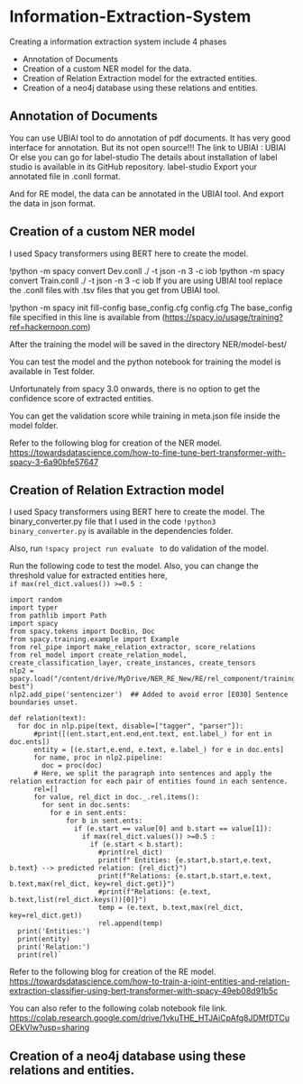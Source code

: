 # Information-Extraction-System

Creating a information extraction system include 4 phases
* Annotation of Documents
* Creation of a custom NER model for the data.
* Creation of Relation Extraction model for the extracted entities.
* Creation of a neo4j database using these relations and entities.

## Annotation of Documents

You can use UBIAI tool to do annotation of pdf documents. It has very good interface for annotation. But its not open source!!!
The link to UBIAI : UBIAI
Or else you can go for label-studio The details about installation of label studio is available in its GitHub repository. label-studio
Export your annotated file in .conll format.

And for RE model, the data can be annotated in the UBIAI tool. And export the data in json format.

## Creation of a custom NER model

I used Spacy transformers using BERT here to create the model.

!python -m spacy convert Dev.conll ./ -t json -n 3 -c iob
!python -m spacy convert Train.conll ./ -t json -n 3 -c iob
If you are using UBIAI tool replace the .conll files with .tsv files that you get from UBIAI tool.

!python -m spacy init fill-config base_config.cfg config.cfg The base_config file specified in this line is available from (https://spacy.io/usage/training?ref=hackernoon.com) 

After the training the model will be saved in the directory NER/model-best/

You can test the model and the python notebook for training the model is available in Test folder.

Unfortunately from spacy 3.0 onwards, there is no option to get the confidence score of extracted entities.

You can get the validation score while training in meta.json file inside the model folder.

Refer to the following blog for creation of the NER model.\
https://towardsdatascience.com/how-to-fine-tune-bert-transformer-with-spacy-3-6a90bfe57647

## Creation of Relation Extraction model

I used Spacy transformers using BERT here to create the model.
The binary_converter.py file that I used in the code `!python3 binary_converter.py` is available in the dependencies folder.

Also, run `!spacy project run evaluate ` to do validation of the model.


Run the following code to test the model.
Also, you can change the threshold value for extracted entities here,\
`if max(rel_dict.values()) >=0.5 :`
    
    import random
    import typer
    from pathlib import Path
    import spacy
    from spacy.tokens import DocBin, Doc
    from spacy.training.example import Example
    from rel_pipe import make_relation_extractor, score_relations
    from rel_model import create_relation_model, create_classification_layer, create_instances, create_tensors 
    nlp2 = spacy.load("/content/drive/MyDrive/NER_RE_New/RE/rel_component/training/model-best")
    nlp2.add_pipe('sentencizer')  ## Added to avoid error [E030] Sentence boundaries unset.

    def relation(text):
      for doc in nlp.pipe(text, disable=["tagger", "parser"]):
          #print([(ent.start,ent.end,ent.text, ent.label_) for ent in doc.ents])
          entity = [(e.start,e.end, e.text, e.label_) for e in doc.ents]
          for name, proc in nlp2.pipeline:
            doc = proc(doc)
          # Here, we split the paragraph into sentences and apply the relation extraction for each pair of entities found in each sentence.
          rel=[]
          for value, rel_dict in doc._.rel.items():
            for sent in doc.sents:
              for e in sent.ents:
                  for b in sent.ents:             
                    if (e.start == value[0] and b.start == value[1]):
                      if max(rel_dict.values()) >=0.5 :
                        if (e.start < b.start):
                          #print(rel_dict)
                          print(f" Entities: {e.start,b.start,e.text, b.text} --> predicted relation: {rel_dict}")  
                          print(f"Relations: {e.start,b.start,e.text, b.text,max(rel_dict, key=rel_dict.get)}")
                          #print(f"Relations: {e.text, b.text,list(rel_dict.keys())[0]}")
                          temp = (e.text, b.text,max(rel_dict, key=rel_dict.get))
                          rel.append(temp)
      print('Entities:')
      print(entity)
      print('Relation:')
      print(rel)`



Refer to the following blog for creation of the RE model.\
https://towardsdatascience.com/how-to-train-a-joint-entities-and-relation-extraction-classifier-using-bert-transformer-with-spacy-49eb08d91b5c

You can also refer to the following colab notebook file link.\
https://colab.research.google.com/drive/1vkuTHE_HTJAiCpAfg8JDMfDTCuOEkVIw?usp=sharing

## Creation of a neo4j database using these relations and entities.

